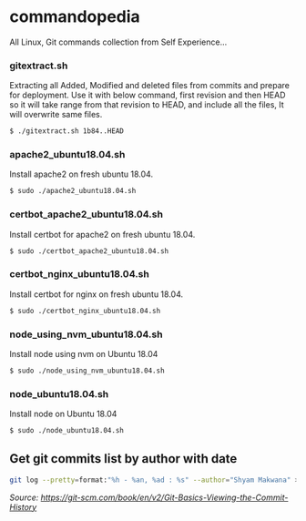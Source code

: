 # commandopedia
All Linux, Git commands collection from Self Experience... 



### gitextract.sh
Extracting all Added, Modified and deleted files from commits and prepare for deployment. Use it with below command, 
first revision and then HEAD so it will take range from that revision to HEAD, and include all the files, It will overwrite same files. 

```sh
$ ./gitextract.sh 1b84..HEAD
```

### apache2_ubuntu18.04.sh
Install apache2 on fresh ubuntu 18.04.
```sh
$ sudo ./apache2_ubuntu18.04.sh
```

### certbot_apache2_ubuntu18.04.sh
Install certbot for apache2 on fresh ubuntu 18.04.
```sh
$ sudo ./certbot_apache2_ubuntu18.04.sh
```

### certbot_nginx_ubuntu18.04.sh
Install certbot for nginx on fresh ubuntu 18.04.
```sh
$ sudo ./certbot_nginx_ubuntu18.04.sh
```

### node_using_nvm_ubuntu18.04.sh
Install node using nvm on Ubuntu 18.04
```sh
$ sudo ./node_using_nvm_ubuntu18.04.sh
```

### node_ubuntu18.04.sh
Install node on Ubuntu 18.04
```sh
$ sudo ./node_ubuntu18.04.sh
```

 

 
## Get git commits list by author with date

```sh
git log --pretty=format:"%h - %an, %ad : %s" --author="Shyam Makwana" > commits.txt 
```

_Source: https://git-scm.com/book/en/v2/Git-Basics-Viewing-the-Commit-History_


   [gitextract.sh]: <https://github.com/technoknol/commandopedia/blob/master/gitextract.sh>
   
